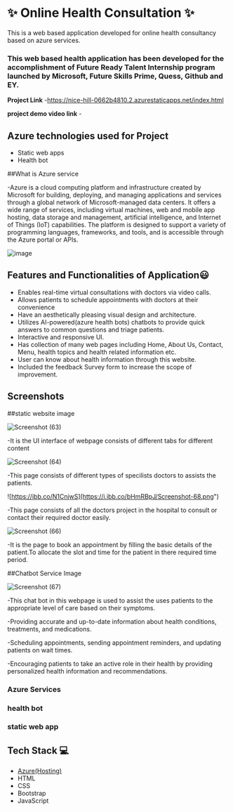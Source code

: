 # ✨  Online Health Consultation ✨

This is a web based application developed for online health consultancy based on azure services.

### This web based health application has been developed for the accomplishment of Future Ready Talent Internship program launched by Microsoft, Future Skills Prime, Quess, Github and EY.


**Project Link** -https://nice-hill-0662b4810.2.azurestaticapps.net/index.html


**project demo video link** -

## Azure technologies used for Project

- Static web apps
- Health bot

##What is Azure service

-Azure is a cloud computing platform and infrastructure created by Microsoft for building, deploying, and managing applications and services through a global network of Microsoft-managed data centers. It offers a wide range of services, including virtual machines, web and mobile app hosting, data storage and management, artificial intelligence, and Internet of Things (IoT) capabilities. The platform is designed to support a variety of programming languages, frameworks, and tools, and is accessible through the Azure portal or APIs.

![image](https://user-images.githubusercontent.com/90716940/215775578-28a7aba0-57f5-4012-a1de-664984b92a19.png)


## Features and Functionalities of Application😃

- Enables real-time virtual consultations with doctors via video calls.
- Allows patients to schedule appointments with doctors at their convenience
- Have an aesthetically pleasing visual design and architecture.
- Utilizes AI-powered(azure health bots) chatbots to provide quick answers to common questions and triage patients.
- Interactive and responsive UI.
- Has collection of many web pages including Home, About Us, Contact, Menu, health topics and health related information etc.
- User can know about health information through this website.
- Included the feedback Survey form to increase the scope of improvement.

## Screenshots
##static website image

![Screenshot (63)](https://user-images.githubusercontent.com/90716940/215783976-70211e0b-afe0-4408-8302-663170182a15.png)

-It is the UI interface of webpage consists of different tabs for different content

![Screenshot (64)](https://user-images.githubusercontent.com/90716940/215784015-5a7ac93e-389c-459b-959f-d25484625ca3.png)

-This page consists of different types of specilists doctors to assists the patients.

![https://ibb.co/N1CnjwS](https://i.ibb.co/bHmRBpJ/Screenshot-68.png")

-This page consists of all the doctors project in the hospital to consult or contact their required doctor easily.

![Screenshot (66)](https://user-images.githubusercontent.com/90716940/215784082-17e11086-31ef-46ae-aad4-f2c07b19a48a.png)

-It is the page to book an appointment by filling the basic details of the patient.To allocate the slot and time for the patient in there required time period.

##Chatbot Service Image

 ![Screenshot (67)](https://user-images.githubusercontent.com/90716940/215783922-54ec61ff-2db2-441e-967e-9e3eb736d152.png)

 -This chat bot in this webpage is used to assist the uses patients to the appropriate level of care based on their symptoms.
 
 -Providing accurate and up-to-date information about health conditions, treatments, and medications.
 
 -Scheduling appointments, sending appointment reminders, and updating patients on wait times.
 
 -Encouraging patients to take an active role in their health by providing personalized health information and recommendations.



### Azure Services

### health bot
### static web app




## Tech Stack 💻

- [Azure(Hosting)](https://azure.microsoft.com/en-in/features/azure-portal/)
- HTML
- CSS
- Bootstrap
- JavaScript
